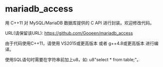 # mariadb_access

用 C++11 对 MySQL/MariaDB 数据库提供的 C API 进行封装。欢迎修改代码。

URL(请保留该URL): https://github.com/Gooeen/mariadb_access

由于代码使用C++11，请使用 VS2015或更高版本 或者 g++4.8或更高版本 进行编译。

使用SQL语句时需要在字符串前加上u8，如: u8"select * from table;"。
